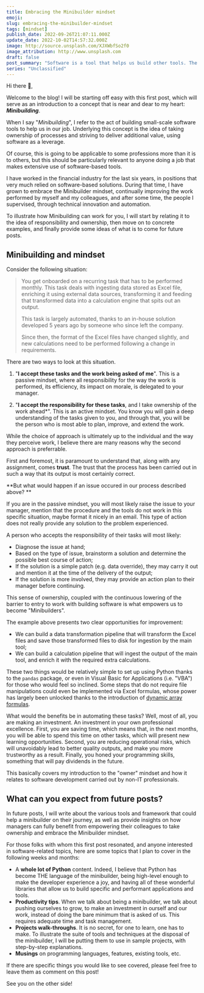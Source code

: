 ```yaml
---
title: Embracing the Minibuilder mindset
emoji:
slug: embracing-the-minibuilder-mindset
tags: [mindset]
publish_date: 2022-09-26T21:07:11.000Z
update_date: 2022-10-02T14:57:32.000Z
image: http://source.unsplash.com/XJXWbfSo2f0
image_attribution: http://www.unsplash.com
draft: false
post_summary: "Software is a tool that helps us build other tools. The Minibuilder mindset is an essential part of building software pragmatically. Here is what it is all about."
series: "Unclassified"
---
```


Hi there 👋,

Welcome to the blog! I will be starting off easy with this first post, which will serve as an introduction to a concept that is near and dear to my heart: **_Minibuilding_**.

When I say "_Minibuilding_", I refer to the act of building small-scale software tools to help us in our job. Underlying this concept is the idea of taking ownership of processes and striving to deliver additional value, using software as a leverage.

Of course, this is going to be applicable to some professions more than it is to others, but this should be particularly relevant to anyone doing a job that makes extensive use of software-based tools.

I have worked in the financial industry for the last six years, in positions that very much relied on software-based solutions. During that time, I have grown to embrace the Minibuilder mindset, continually improving the work performed by myself and my colleagues, and after some time, the people I supervised, through technical innovation and automation.

To illustrate how Minibuilding can work for you, I will start by relating it to the idea of responsibility and ownership, then move on to concrete examples, and finally provide some ideas of what is to come for future posts.

## Minibuilding and mindset

Consider the following situation:

> You get onboarded on a recurring task that has to be performed monthly. This task deals with ingesting data stored as Excel file, enriching it using external data sources, transforming it and feeding that transformed data into a calculation engine that spits out an output.
>
> This task is largely automated, thanks to an in-house solution developed 5 years ago by someone who since left the company.
>
> Since then, the format of the Excel files have changed slightly, and new calculations need to be performed following a change in requirements.

There are two ways to look at this situation.

1. "**I accept these tasks and the work being asked of me**".
   This is a passive mindset, where all responsibility for the way the work is performed, its efficiency, its impact on morale, is delegated to your manager.

2. "**I accept the responsibility for these tasks**, and I take ownership of the work ahead\*".
   This is an active mindset. You know you will gain a deep understanding of the tasks given to you, and through that, you will be the person who is most able to plan, improve, and extend the work.

While the choice of approach is ultimately up to the individual and the way they perceive work, I believe there are many reasons why the second approach is preferrable.

First and foremost, it is paramount to understand that, along with any assignment, comes **trust**. The trust that the process has been carried out in such a way that its output is most certainly correct.

**But what would happen if an issue occured in our process described above? **

If you are in the passive mindset, you will most likely raise the issue to your manager, mention that the procedure and the tools do not work in this specific situation, maybe format it nicely in an email. This type of action does not really provide any solution to the problem experienced.

A person who accepts the responsibility of their tasks will most likely:

- Diagnose the issue at hand;
- Based on the type of issue, brainstorm a solution and determine the possible best course of action;
- If the solution is a simple patch (e.g. data override), they may carry it out and mention it at the time of the delivery of the output;
- If the solution is more involved, they may provide an action plan to their manager before continuing.

This sense of ownership, coupled with the continuous lowering of the barrier to entry to work with building software is what empowers us to become "Minibuilders".

The example above presents two clear opportunities for improvement:

- We can build a data transformation pipeline that will transform the Excel files and save those transformed files to disk for ingestion by the main tool;
- We can build a calculation pipeline that will ingest the output of the main tool, and enrich it with the required extra calculations.

These two things would be relatively simple to set up using Python thanks to the `pandas` package, or even in Visual Basic for Applications (i.e. "VBA") for those who would feel so inclined. Some steps that do not require file manipulations could even be implemented via Excel formulas, whose power has largely been unlocked thanks to the introduction of [dynamic array formulas](https://support.microsoft.com/en-us/office/dynamic-array-formulas-and-spilled-array-behavior-205c6b06-03ba-4151-89a1-87a7eb36e531).

What would the benefits be in automating these tasks? Well, most of all, you are making an investment. An investment in your own professional excellence. First, you are saving time, which means that, in the next months, you will be able to spend this time on other tasks, which will present new learning opportunities. Second, you are reducing operational risks, which will unavoidably lead to better quality outputs, and make you more trustworthy as a result. Finally, you honed your programming skills, something that will pay dividends in the future.

This basically covers my introduction to the "owner" mindset and how it relates to software development carried out by non-IT professionals.

## What can you expect from future posts?

In future posts, I will write about the various tools and framework that could help a minibuilder on their journey, as well as provide insights on how managers can fully benefit from empowering their colleagues to take ownership and embrace the Minibuilder mindset.

For those folks with whom this first post resonated, and anyone interested in software-related topics, here are some topics that I plan to cover in the following weeks and months:

- A **whole lot of Python** content. Indeed, I believe that Python has become THE language of the minibuilder, being high-level enough to make the developer experience a joy, and having all of these wonderful libraries that allow us to build specific and performant applications and tools.
- **Productivity tips**. When we talk about being a minibuilder, we talk about pushing ourselves to grow, to make an investment in ourself and our work, instead of doing the bare minimum that is asked of us. This requires adequate time and task management.
- **Projects walk-throughs**. It is no secret, for one to learn, one has to make. To illustrate the suite of tools and techniques at the disposal of the minibuilder, I will be putting them to use in sample projects, with step-by-step explanations.
- **Musings** on programming languages, features, existing tools, etc.

If there are specific things you would like to see covered, please feel free to leave them as comment on this post!

See you on the other side!

